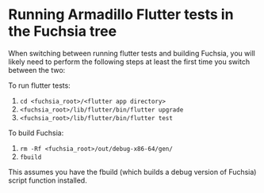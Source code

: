 # Running Armadillo Flutter tests in the Fuchsia tree

When switching between running flutter tests and building Fuchsia, you will
likely need to perform the following steps at least the first time you switch
between the two:

To run flutter tests:
1. ``cd <fuchsia_root>/<flutter app directory>``
1. ``<fuchsia_root>/lib/flutter/bin/flutter upgrade``
1. ``<fuchsia_root>/lib/flutter/bin/flutter test``

To build Fuchsia:
1. ``rm -Rf <fuchsia_root>/out/debug-x86-64/gen/``
1. ``fbuild``

This assumes you have the fbuild (which builds a debug version of Fuchsia) script function installed.
